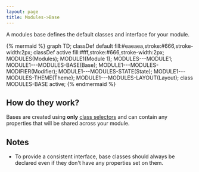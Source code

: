 ```yaml
---
layout: page
title: Modules->Base
---
```


A modules base defines the default classes and interface for your module.

{% mermaid %}
graph TD;
  classDef default fill:#eaeaea,stroke:#666,stroke-width:2px;
  classDef active fill:#fff,stroke:#666,stroke-width:2px;
  MODULES(Modules);
  MODULE1(Module 1);
  MODULES---MODULE1;
  MODULE1---MODULES-BASE(Base);
  MODULE1---MODULES-MODIFIER(Modifier);
  MODULE1---MODULES-STATE(State);
  MODULE1---MODULES-THEME(Theme);
  MODULE1---MODULES-LAYOUT(Layout);
  class MODULES-BASE active;
{% endmermaid %}

## How do they work?

Bases are created using **only** [class selectors](https://developer.mozilla.org/en-US/docs/Web/CSS/Class_selectors) and can contain any properties that will be shared across your module.

## Notes

- To provide a consistent interface, base classes should always be declared even if they don't have any properties set on them.
